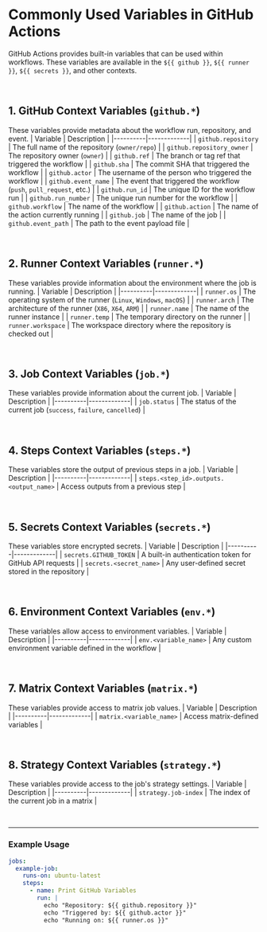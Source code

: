 # Commonly Used Variables in GitHub Actions

GitHub Actions provides built-in variables that can be used within workflows. These variables are available in the `${{ github }}`, `${{ runner }}`, `${{ secrets }}`, and other contexts.

<br>

## 1. **GitHub Context Variables (`github.*`)**
These variables provide metadata about the workflow run, repository, and event.
| Variable | Description |
|----------|-------------|
| `github.repository` | The full name of the repository (`owner/repo`) |
| `github.repository_owner` | The repository owner (`owner`) |
| `github.ref` | The branch or tag ref that triggered the workflow |
| `github.sha` | The commit SHA that triggered the workflow |
| `github.actor` | The username of the person who triggered the workflow |
| `github.event_name` | The event that triggered the workflow (`push`, `pull_request`, etc.) |
| `github.run_id` | The unique ID for the workflow run |
| `github.run_number` | The unique run number for the workflow |
| `github.workflow` | The name of the workflow |
| `github.action` | The name of the action currently running |
| `github.job` | The name of the job |
| `github.event_path` | The path to the event payload file |

<br>

## 2. **Runner Context Variables (`runner.*`)**
These variables provide information about the environment where the job is running.
| Variable | Description |
|----------|-------------|
| `runner.os` | The operating system of the runner (`Linux`, `Windows`, `macOS`) |
| `runner.arch` | The architecture of the runner (`X86`, `X64`, `ARM`) |
| `runner.name` | The name of the runner instance |
| `runner.temp` | The temporary directory on the runner |
| `runner.workspace` | The workspace directory where the repository is checked out |

<br>

## 3. **Job Context Variables (`job.*`)**
These variables provide information about the current job.
| Variable | Description |
|----------|-------------|
| `job.status` | The status of the current job (`success`, `failure`, `cancelled`) |

<br>

## 4. **Steps Context Variables (`steps.*`)**
These variables store the output of previous steps in a job.
| Variable | Description |
|----------|-------------|
| `steps.<step_id>.outputs.<output_name>` | Access outputs from a previous step |

<br>

## 5. **Secrets Context Variables (`secrets.*`)**
These variables store encrypted secrets.
| Variable | Description |
|----------|-------------|
| `secrets.GITHUB_TOKEN` | A built-in authentication token for GitHub API requests |
| `secrets.<secret_name>` | Any user-defined secret stored in the repository |

<br>

## 6. **Environment Context Variables (`env.*`)**
These variables allow access to environment variables.
| Variable | Description |
|----------|-------------|
| `env.<variable_name>` | Any custom environment variable defined in the workflow |

<br>

## 7. **Matrix Context Variables (`matrix.*`)**
These variables provide access to matrix job values.
| Variable | Description |
|----------|-------------|
| `matrix.<variable_name>` | Access matrix-defined variables |

<br>

## 8. **Strategy Context Variables (`strategy.*`)**
These variables provide access to the job's strategy settings.
| Variable | Description |
|----------|-------------|
| `strategy.job-index` | The index of the current job in a matrix |

<br><hr>

### **Example Usage**
```yaml
jobs:
  example-job:
    runs-on: ubuntu-latest
    steps:
      - name: Print GitHub Variables
        run: |
          echo "Repository: ${{ github.repository }}"
          echo "Triggered by: ${{ github.actor }}"
          echo "Running on: ${{ runner.os }}"
